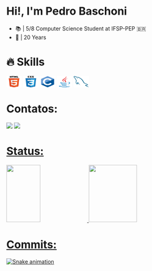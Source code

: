 <h1>Hi!, I'm Pedro Baschoni</h1>

- 📚 | 5/8 Computer Science Student at IFSP-PEP 🇧🇷
- 📅 | 20 Years


<h1>🔥 Skills</h1>
<div style="display: inline_block">
  <img align="center" alt="Pedro-Html" height="30" width="40" src="https://raw.githubusercontent.com/devicons/devicon/master/icons/html5/html5-original-wordmark.svg">
  <img align="center" alt="Pedro-Css" height="30" width="40" src="https://raw.githubusercontent.com/devicons/devicon/master/icons/css3/css3-original-wordmark.svg">
  <img align="center" alt="Pedro-C" height="30" width="40" src="https://raw.githubusercontent.com/devicons/devicon/master/icons/c/c-original.svg">
  <img align="center" alt="Pedro-Java" height="30" width="40" src="https://raw.githubusercontent.com/devicons/devicon/master/icons/java/java-original.svg">
  <img align="center" alt="Pedro-MySql" height="30" width="40" src="https://raw.githubusercontent.com/devicons/devicon/master/icons/mysql/mysql-original.svg">
  
</div>

<h1>Contatos:</h1>
 <div> 
  <a href="https://www.instagram.com/peh_baschoni/"><img src="https://img.shields.io/badge/-Instagram-%23E4405F?style=for-the-badge&logo=instagram&logoColor=white" target="_blank"></a> 
  <a href = "mailto:pedro.baschoni@gmail.com"><img src="https://img.shields.io/badge/Gmail-D14836?style=for-the-badge&logo=gmail&logoColor=white">

<h1>Status:</h1>
<div>
  <a href="https://github.com/pedrobaschoni">
<img height="150em" width="42%" src="https://github-readme-stats.vercel.app/api?username=pedrobaschoni&show_icons=true&theme=dracula&include_all_commits=true&count_private=true"/>
<img height="150em" width="50%" src="https://github-readme-stats.vercel.app/api/top-langs/?username=pedrobaschoni&layout=compact&langs_count=7&theme=dracula"/>
</div>
  
 <h1>Commits:</h1>
 
   ![Snake animation](https://github.com/pedrobaschonipedrobaschoni/pedrobaschoni/blob/output/github-contribution-grid-snake.svg)
 
 

 
